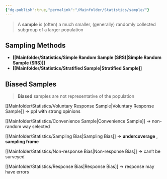 ```yaml
---
{"dg-publish":true,"permalink":"/Mainfolder/Statistics/sample/"}
---
```


>A **sample** is (often) a much smaller, (generally) randomly collected subgroup of a larger population

## Sampling Methods

- **[[Mainfolder/Statistics/Simple Random Sample (SRS)\|Simple Random Sample (SRS)]]**
- **[[Mainfolder/Statistics/Stratified Sample\|Stratified Sample]]**

## Biased Samples
>**Biased** samples are not representative of the population

[[Mainfolder/Statistics/Voluntary Response Sample\|Voluntary Response Sample]] -> ppl with strong opinions 

[[Mainfolder/Statistics/Convenience Sample\|Convenience Sample]] -> non-random way selected

[[Mainfolder/Statistics/Sampling Bias\|Sampling Bias]] -> **undercoverage** , **sampling frame**

[[Mainfolder/Statistics/Non-response Bias\|Non-response Bias]] ->  can’t be surveyed

[[Mainfolder/Statistics/Response Bias\|Response Bias]] -> response may have errors




